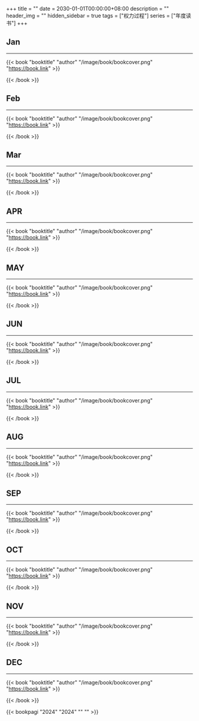 +++
title = ""
date = 2030-01-01T00:00:00+08:00
description = ""
header_img = ""
hidden_sidebar = true
tags = ["权力过程"]
series = ["年度读书"]
+++


## Jan
------------------

{{< book "booktitle" "author" "/image/book/bookcover.png" "https://book.link" >}}

> 

{{< /book >}}


## Feb
--------------------

{{< book "booktitle" "author" "/image/book/bookcover.png" "https://book.link" >}}

> 

{{< /book >}}


## Mar
--------------------

{{< book "booktitle" "author" "/image/book/bookcover.png" "https://book.link" >}}

> 

{{< /book >}}


## APR
---------------------

{{< book "booktitle" "author" "/image/book/bookcover.png" "https://book.link" >}}

> 

{{< /book >}}


## MAY
---------------------

{{< book "booktitle" "author" "/image/book/bookcover.png" "https://book.link" >}}

> 

{{< /book >}}


## JUN
---------------------

{{< book "booktitle" "author" "/image/book/bookcover.png" "https://book.link" >}}

> 

{{< /book >}}


## JUL
---------------------

{{< book "booktitle" "author" "/image/book/bookcover.png" "https://book.link" >}}

> 

{{< /book >}}


## AUG
---------------------

{{< book "booktitle" "author" "/image/book/bookcover.png" "https://book.link" >}}

> 

{{< /book >}}


## SEP
---------------------

{{< book "booktitle" "author" "/image/book/bookcover.png" "https://book.link" >}}

> 

{{< /book >}}


## OCT
---------------------

{{< book "booktitle" "author" "/image/book/bookcover.png" "https://book.link" >}}

> 

{{< /book >}}


## NOV
---------------------

{{< book "booktitle" "author" "/image/book/bookcover.png" "https://book.link" >}}

> 

{{< /book >}}


## DEC
---------------------

{{< book "booktitle" "author" "/image/book/bookcover.png" "https://book.link" >}}

> 

{{< /book >}}



{{< bookpagi "2024" "2024" "" "" >}}
